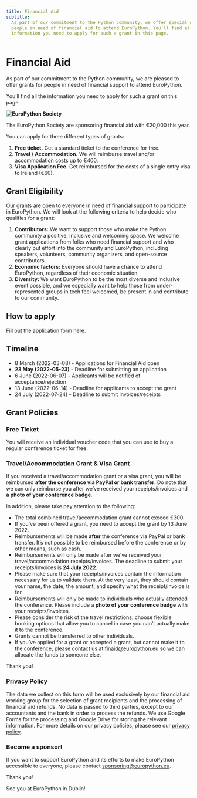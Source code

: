 ```yaml
---
title: Financial Aid
subtitle:
  As part of our commitment to the Python community, we offer special grants for
  people in need of financial aid to attend EuroPython. You’ll find all the
  information you need to apply for such a grant in this page.
---
```


# Financial Aid

As part of our commitment to the Python community, we are pleased to
offer grants for people in need of financial support to attend
EuroPython.

You’ll find all the information you need to apply for such a grant on this
page.

**![EuroPython Society](/img/eps-logo-white.png)**

The EuroPython Society are sponsoring financial aid with €20,000 this year.

You can apply for three different types of grants:

1. **Free ticket.** Get a standard ticket to the conference for free.
2. **Travel / Accommodation.** We will reimburse travel and/or accommodation
   costs up to €400.
3. **Visa Application Fee.** Get reimbursed for the costs of a single entry
   visa to Ireland (€60).

## Grant Eligibility

Our grants are open to everyone in need of financial support to participate in
EuroPython. We will look at the following criteria to help decide who qualifies
for a grant:

1. **Contributors:** We want to support those who make the Python community
   a positive, inclusive and welcoming space. We welcome grant applications
   from folks who need financial support and who clearly put effort into
   the community and EuroPython, including speakers, volunteers, community
   organizers, and open-source contributors.
2. **Economic factors:** Everyone should have a chance to attend EuroPython,
   regardless of their economic situation.
3. **Diversity:** We want EuroPython to be the most diverse and inclusive event
   possible, and we especially want to help those from under-represented groups
   in tech feel welcomed, be present in and contribute to our community.

## How to apply

Fill out the application form [here](https://forms.gle/7EAbk59cgaqtKN4r6).

## Timeline

- 8 March (2022-03-08) - Applications for Financial Aid open
- **23 May (2022-05-23)** - Deadline for submitting an application
- 6 June (2022-06-07) - Applicants will be notified of acceptance/rejection
- 13 June (2022-06-14) - Deadline for applicants to accept the grant
- 24 July (2022-07-24) - Deadline to submit invoices/receipts

## Grant Policies

### Free Ticket

You will receive an individual voucher code that you can use to buy a regular
conference ticket for free.

### Travel/Accommodation Grant & Visa Grant

If you received a travel/accommodation grant or a visa grant, you will be
reimbursed **after the conference via PayPal or bank transfer**. Do note that
we can only reimburse you after we’ve received your receipts/invoices and
**a photo of your conference badge**.

In addition, please take pay attention to the following:

- The total combined travel/accommodation grant cannot exceed €300.
- If you’ve been offered a grant, you need to accept the grant by 13 June 2022.
- Reimbursements will be made **after** the conference via PayPal or bank
  transfer. It’s not possible to be reimbursed before the conference or by
  other means, such as cash.
- Reimbursements will only be made after we’ve received your
  travel/accommodation receipts/invoices. The deadline to submit your
  receipts/invoices is **24 July 2022**.
- Please make sure that your receipts/invoices contain the information necessary
  for us to validate them. At the very least, they should contain your name, the
  date, the amount, and specify what the receipt/invoice is for.
- Reimbursements will only be made to individuals who actually attended the
  conference. Please include a **photo of your conference badge** with your
  receipts/invoices.
- Please consider the risk of the travel restrictions: choose flexible booking
  options that allow you to cancel in case you can’t actually make it to the
  conference.
- Grants cannot be transferred to other individuals.
- If you’ve applied for a grant or accepted a grant, but cannot make it to the
  conference, please contact us at
  [finaid@europython.eu](mailto:finaid@europython.eu) so we can allocate the
  funds to someone else.

Thank you!

### Privacy Policy

The data we collect on this form will be used exclusively by our financial aid
working group for the selection of grant recipients and the processing of
financial aid refunds. No data is passed to third parties, except to our
accountants and the bank in order to process the refunds. We use Google Forms
for the processing and Google Drive for storing the relevant information. For
more details on our privacy policies, please see our
[privacy policy](https://ep2019.europython.eu/privacy.1.html).

### Become a sponsor!

If you want to support EuroPython and its efforts to make EuroPython accessible
to everyone, please contact
[sponsoring@europython.eu](mailto:sponsoring@europython.eu).

Thank you!

See you at EuroPython in Dublin!
